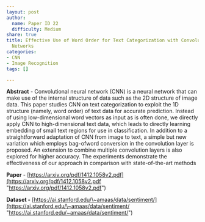 ```yaml
---
layout: post
author:
  name: Paper ID 22
  difficulty: Medium
share: true
title: Effective Use of Word Order for Text Categorization with Convolutional Neural
  Networks
categories:
- CNN
- Image Recognition
tags: []

---
```

**Abstract** - Convolutional neural network (CNN) is a neural network that can make use of the internal structure of data such as the 2D structure of image data. This paper studies CNN on text categorization to exploit the 1D structure (namely, word order) of text data for accurate prediction. Instead of using low-dimensional word vectors as input as is often done, we directly apply CNN to high-dimensional text data, which leads to directly learning embedding of small text regions for use in classification. In addition to a straightforward adaptation of CNN from image to text, a simple but new variation which employs bag-ofword conversion in the convolution layer is proposed. An extension to combine multiple convolution layers is also explored for higher accuracy. The experiments demonstrate the effectiveness of our approach in comparison with state-of-the-art methods

**Paper** - [https://arxiv.org/pdf/1412.1058v2.pdf](https://arxiv.org/pdf/1412.1058v2.pdf "https://arxiv.org/pdf/1412.1058v2.pdf")

**Dataset -** [https://ai.stanford.edu/\~amaas/data/sentiment/](https://ai.stanford.edu/\~amaas/data/sentiment/ "https://ai.stanford.edu/~amaas/data/sentiment/")